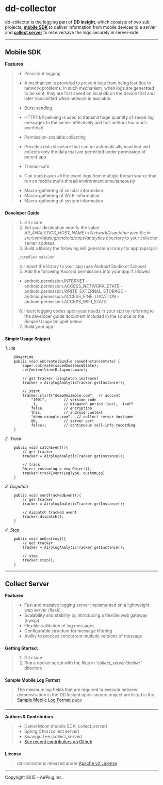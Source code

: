 
dd-collector
===

dd-collector is the logging part of **DD Insight**, which consists of two sub projects; [**mobile SDK**](http://github.com/ddinsight/dd-collector/tree/master/mobilesdk) to deliver information from mobile devices to a server and [**collect server**](http://github.com/ddinsight/dd-collector/tree/master/collect_server) to receive/save the logs securely in server-side.

----------

Mobile SDK
---

**Features**
> - Persistent logging
>  * A mechanism is provided to prevent logs from being lost due to network problems. In such mechanism, when logs are generated to be sent, they are first saved on local dB on the device first and later transmitted when network is available. 
> - Burst sending
>  * HTTP1.1/Pipelining is used to transmit huge quantity of saved log messages to the server effectively and fast without too much overhead
> - Permission-scalable collecting
>  * Provides data structure that can be automatically modified and collects only the data that are permitted under permission of parent app
> - Thread-safe
>  * Can track(save) all the event logs from multiple thread source that run on mobile multi-thread environment simultaneously
> - Macro-gathering of cellular information
> - Macro-gathering of Wi-Fi information
> - Macro-gathering of system information

### 
**Developer Guide**

> 1. Git clone 
> 2. Set your destination
> modify the value *AP_ANALYTICS_HOST_NAME* in *NetworkDispatcher.java* file in *src/com/airplug/android/apps/analytics* directory to your collector server address
> 3. Build a library
> the following will  generate a library for app (apat.jar)
> ```
> ./gradlew makeJar
> ```
> 4. Import the library to your app (use Android Studio or Eclipse)
> 5. Add the following Android permissions into your app if allowed
> - android.permission.INTERNET
    - android.permission.ACCESS_NETWORK_STATE
    - android.permission.WRITE_EXTERNAL_STORAGE
    - android.permission.ACCESS_FINE_LOCATION
    - android.permission.ACCESS_WIFI_STATE
> 6.  Insert logging codes upon your needs in your app by referring to the developer guide document included in the source or the Simple Usage Snippet below
> 7. Build your app

### 

**Simple Usage Snippet**

*1. Init*
```
    @Override
    public void onCreate(Bundle savedInstanceState) {
        super.onCreate(savedInstanceState);
        setContentView(R.layout.main);
    
    	// get tracker (singleton instance)
    	tracker = AirplugAnalyticTracker.getInstance();
    
    	// start
        tracker.start("demo@example.com",  // account
    		"1001",        // version code
    		-1,            // dispatch period (sec), -1=off
    		false,         // encryption
    		this,          // android context
    		"demo.example.com",  // collect server hostname
    		80,            // server port
    		false);        // continuous cell-info recording 
    }
```

*2. Track*
```
    public void catchEvent(){
        // get tracker
    	tracker = AirplugAnalyticTracker.getInstance();
    	
    	// track 
    	Object customLog = new Object();
    	tracker.trackEvent(LogType, customLog)
    }
```

*3. Dispatch*
```
    public void sendTrackedEvent(){
    	// get tracker
    	tracker = AirplugAnalyticTracker.getInstance();
    	
    	// dispatch tracked event
    	tracker.dispatch();
    }
```

*4. Stop*
```
    public void onDestroy(){
        // get tracker
    	tracker = AirplugAnalyticTracker.getInstance();
    	
    	// stop
    	tracker.stop();
    }
```

 

----------

Collect Server
---



 **Features**

> - Fast and massive logging server implemented on a lightweight web server (flask)
> - Scalability and stability by introducing a flexible web gateway (uwsgi)
> - Flexible validation of log messages
> - Configurable structure for message filtering
> - Ability to process concurrent multiple versions of message

### 
**Getting Started:**
> 1. Git clone
> 2. Run a docker script with the files in *'collect_server/docker'* directory

### 
**Sample Mobile Log Format**
> The minimum log fields that are required to execute netview demonstration in the DD Insight open-source project are listed in the  [Sample Mobile Log Format](https://github.com/ddinsight/dd-collector/blob/master/SAMPLE-DATA-FORMAT.md) page

### 

----------  
**Authors & Contributors**
> - Daniel Moon (mobile SDK, collect_server)
> - Spring Choi (collect server)
> - Kwangju Lee (collect_server)
> - [See recent contributors on Github](https://github.com/ddinsight/dd-collector/graphs/contributors)

### 
**License**
> dd-collector is released under [Apache v2 License](http://)

 --- 
Copyright 2015 - AirPlug Inc.
